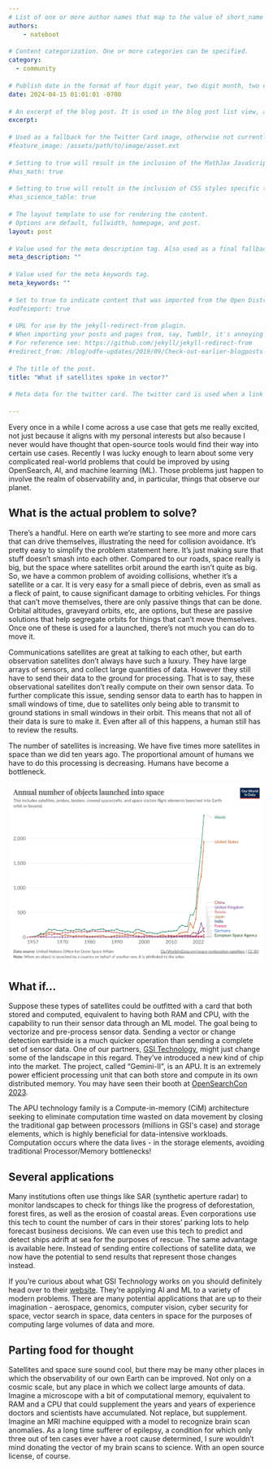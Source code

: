 ```yaml
---
# List of one or more author names that map to the value of short_name in site.community_members. See the content in the _community_members collection for reference.
authors: 
    - nateboot

# Content categorization. One or more categories can be specified. 
category:
  - community

# Publish date in the format of four digit year, two digit month, two digit day, hour, minute, second, and timezone offset; e.g., 2021-04-12 01:01:01 -0700
date: 2024-04-15 01:01:01 -0700

# An excerpt of the blog post. It is used in the blog post list view, and in the home page what's new list of N most recent blog posts. It is also used as a fallback value for the twittercard:description field if not explictly defined in the front matter.
excerpt: 
  
# Used as a fallback for the Twitter Card image, otherwise not currently used. Is only present in content up to June 3, 2021.
#feature_image: /assets/path/to/image/asset.ext

# Setting to true will result in the inclusion of the MathJax JavaScript library for rendering math equations. For reference see: _includes/include-mathjax.html.
#has_math: true

# Setting to true will result in the inclusion of CSS styles specific to using borders for the table, for table header cells, and table data cells. scientific data tables. For reference see: _includes/science-table-styles.html.
#has_science_table: true

# The layout template to use for rendering the content.
# Options are default, fullwidth, homepage, and post.
layout: post

# Value used for the meta description tag. Also used as a final fallback value for the Twitter Card description field after the excerpt property.
meta_description: "" 

# Value used for the meta keywords tag.
meta_keywords: ""

# Set to true to indicate content that was imported from the Open Distro For Elasticsearch blog.
#odfeimport: true

# URL for use by the jekyll-redirect-from plugin.
# When importing your posts and pages from, say, Tumblr, it's annoying and impractical to create new pages in the proper subdirectories so they, e.g. /post/123456789/my-slug-that-is-often-incompl, redirect to the new post URL.
# For reference see: https://github.com/jekyll/jekyll-redirect-from
#redirect_from: /blog/odfe-updates/2019/09/Check-out-earlier-blogposts-on-Open-Distro-for-Elasticsearch/

# The title of the post.
title: "What if satellites spoke in vector?"

# Meta data for the twitter card. The twitter card is used when a link to the blog post is shared on twitter. The twitter card is also used by other social media sites when a link to the blog post is shared on those sites. The twitter card is also used by search engines when a link to the blog post is shared on those sites.

---
```

Every once in a while I come across a use case that gets me really excited, not just because it aligns with my personal interests but also because I never would have thought that open-source tools would find their way into certain use cases. Recently I was lucky enough to learn about some very complicated real-world problems that could be improved by using OpenSearch, AI, and machine learning (ML). Those problems just happen to involve the realm of observability and, in particular, things that observe our planet.

## What is the actual problem to solve?

There’s a handful. Here on earth we’re starting to see more and more cars that can drive themselves, illustrating the need for collision avoidance. It’s pretty easy to simplify the problem statement here. It’s just making sure that stuff doesn’t smash into each other. Compared to our roads, space really is big, but the space where satellites orbit around the earth isn’t quite as big. So, we have a common problem of avoiding collisions, whether it’s a satellite or a car. It is very easy for a small piece of debris, even as small as a fleck of paint, to cause significant damage to orbiting vehicles. For things that can’t move themselves, there are only passive things that can be done. Orbital altitudes, graveyard orbits, etc, are options, but these are passive solutions that help segregate orbits for things that can’t move themselves. Once one of these is used for a launched, there’s not much you can do to move it.

Communications satellites are great at talking to each other, but earth observation satellites don’t always have such a luxury. They have large arrays of sensors, and collect large quantities of data. However they still have to send their data to the ground for processing. That is to say, these observational satellites don’t really compute on their own sensor data. To further complicate this issue, sending sensor data to earth has to happen in small windows of time, due to satellites only being able to transmit to ground stations in small windows in their orbit. This means that not all of their data is sure to make it. Even after all of this happens, a human still has to review the results.

The number of satellites is increasing. We have five times more satellites in space than we did ten years ago. The proportional amount of humans we have to do this processing is decreasing. Humans have become a bottleneck.

![](/assets/media/blog-images/2024-04-15-gsi-tech-blog/objects-launched-annual.jpg)

## What if...

Suppose these types of satellites could be outfitted with a card that both stored and computed, equivalent to having both RAM and CPU, with the capability to run their sensor data through an ML model. The goal being to vectorize and pre-process sensor data. Sending a vector or change detection earthside is a much quicker operation than sending a complete set of sensor data. One of our partners, [GSI Technology](https://gsitechnology.com), might just change some of the landscape in this regard. They’ve introduced a new kind of chip into the market. The project, called “Gemini-II”, is an APU. It is an extremely power efficient processing unit that can both store and compute in its own distributed memory. You may have seen their booth at [OpenSearchCon 2023](http://www.opensearch.org/events/opensearchcon/2023/north-america/index.html).

The APU technology family is a Compute-in-memory (CiM) architecture seeking to eliminate computation time wasted on data movement by closing the traditional gap between processors (millions in GSI's case) and storage elements, which is highly beneficial for data-intensive workloads. Computation occurs where the data lives - in the storage elements, avoiding traditional Processor/Memory bottlenecks!

## Several applications

Many institutions often use things like SAR (synthetic aperture radar) to monitor landscapes to check for things like the progress of deforestation, forest fires, as well as the erosion of coastal areas. Even corporations use this tech to count the number of cars in their stores’ parking lots to help forecast business decisions. We can even use this tech to predict and detect ships adrift at sea for the purposes of rescue. The same advantage is available here. Instead of sending entire collections of satellite data, we now have the potential to send results that represent those changes instead.

If you’re curious about what GSI Technology works on you should definitely head over to their [website](https://gsitechnology.com). They’re applying AI and ML to a variety of modern problems. There are many potential applications that are up to their imagination - aerospace, genomics, computer vision, cyber security for space, vector search in space, data centers in space for the purposes of computing large volumes of data and more.

## Parting food for thought

Satellites and space sure sound cool, but there may be many other places in which the observability of our own Earth can be improved. Not only on a cosmic scale, but any place in which we collect large amounts of data. Imagine a microscope with a bit of computational memory, equivalent to RAM and a CPU that could supplement the years and years of experience doctors and scientists have accumulated. Not replace, but supplement. Imagine an MRI machine equipped with a model to recognize brain scan anomalies. As a long time sufferer of epilepsy, a condition for which only three out of ten cases ever have a root cause determined, I sure wouldn’t mind donating the vector of my brain scans to science. With an open source license, of course.
